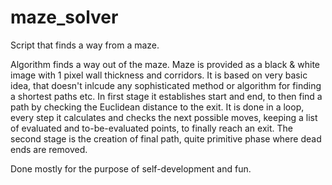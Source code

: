 # maze_solver
Script that finds a way from a maze.

Algorithm finds a way out of the maze. Maze is provided as a black & white image with 1 pixel wall thickness and corridors.
It is based on very basic idea, that doesn't inlcude any sophisticated method or algorithm for finding a shortest paths etc.
In first stage it establishes start and end, to then find a path by checking the Euclidean distance to the exit.
It is done in a loop, every step it calculates and checks the next possible moves, keeping a list of evaluated and to-be-evaluated points, to finally reach an exit.
The second stage is the creation of final path, quite primitive phase where dead ends are removed.

Done mostly for the purpose of self-development and fun.
